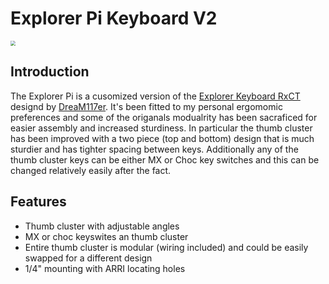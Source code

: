 # Explorer Pi Keyboard V2

<img src="images/1.png" style="zoom: 50%;" >

## Introduction 

The Explorer Pi is a cusomized version of the [Explorer Keyboard RxCT](https://github.com/DreaM117er/Explorer-Keyboard-RxCT/tree/main) designd by [DreaM117er](https://github.com/DreaM117er/). It's been fitted to my personal ergomomic preferences and some of the origanals modualrity has been sacraficed for easier assembly and increased sturdiness. In particular the thumb cluster has been improved with a two piece (top and bottom) design that is much sturdier and has tighter spacing between keys. Additionally any of the thumb cluster keys can be either MX or Choc key switches and this can be changed relatively easily after the fact. 


## Features 
- Thumb cluster with adjustable angles
- MX or choc keyswites an thumb cluster
- Entire thumb cluster is modular (wiring included) and could be easily swapped for a different design
- 1/4" mounting with ARRI locating holes
